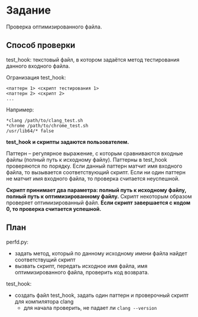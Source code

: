 # Задание
Проверка оптимизированного файла.
## Способ проверки
test_hook: текстовый файл, в котором задаётся метод тестирования данного входного файла.

Огранизация test_hook:
```
<паттерн 1> <скрипт тестирования 1>
<паттерн 2> <скрипт 2>
...
```

Например:
```
*clang /path/to/clang_test.sh
*chrome /path/to/chrome_test.sh
/usr/lib64/* false 
```
**test_hook и скрипты задаются пользователем.**

Паттерн – регулярное выражение, с которым сравниваются входные файлы (полный путь к исходному файлу).
Паттерны в test_hook проверяются по порядку.
Если данный паттерн матчит имя входного файла, то вызывается соответствующий скрипт.
Если ни один паттерн не матчит имя входного файла, то проверка считается неуспешной.

**Скрипт принимает два параметра: полный путь к исходному файлу, полный путь к оптимизированному файлу.**
Скрипт некоторым образом проверяет оптимизированный файл. 
**Если скрипт завершается с кодом 0, то проверка считается успешной.**

## План
perfd.py:
- задать метод, который по данному исходному имени файла найдет соответствущий скрипт
- вызвать скрипт, передать исходное имя файла, имя оптимизированного файла, проверить код возврата.

test_hook:
- создать файл test_hook, задать один паттерн и проверочный скрипт для компилятора clang
  - для начала проверить, не падает ли `clang --version`
